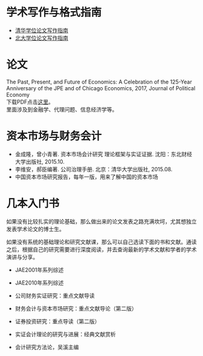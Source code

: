 # 学术写作与格式指南
- [清华学位论文写作指南](http://www.law.tsinghua.edu.cn/publish/law/7024/20111021165212974587726/6.pdf)
- [北大学位论文写作指南](http://www.math.pku.edu.cn/docs/2016-03/20160324220626766242.pdf)

# 论文
The Past, Present, and Future of Economics: A Celebration of the 125-Year Anniversary of the JPE and of Chicago Economics, 2017, Journal of Political Economy  
下载PDF点击[这里](http://www.journals.uchicago.edu/doi/pdfplus/10.1086/694751)。  
里面涉及到金融学、代理问题、信息经济学等。



# 资本市场与财务会计

- 金成隆，曾小青著. 资本市场会计研究 理论框架与实证证据. 沈阳：东北财经大学出版社, 2015.10.
- 李维安，郝臣编著. 公司治理手册. 北京：清华大学出版社, 2015.08.
- 中国资本市场研究报告，每年一版，用来了解中国的资本市场


# 几本入门书
如果没有比较扎实的理论基础，那么做出来的论文发表之路充满坎坷，尤其想独立发表学术论文的博士生。

如果没有系统的基础理论和研究文献课，那么可以自己选读下面的书和文献。通读之后，根据自己的研究需要进行深度阅读，并去查询最新的学术文献和学者的学术演讲与分享。

- JAE2001年系列综述
- JAE2010年系列综述

- 公司财务实证研究：重点文献导读
- 财务会计与资本市场研究：重点文献导论（第二版）
- 证券投资研究：重点导读（第二版）
- 实证会计理论的研究与进展：经典文献赏析

- 会计研究方法论，吴溪主编





